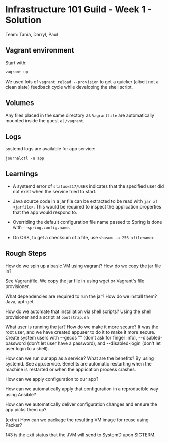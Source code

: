 # Infrastructure 101 Guild - Week 1 - Solution
Team: Tania, Darryl, Paul

## Vagrant environment
Start with:
```
vagrant up
```

We used lots of `vagrant reload --provision` to get a quicker (albeit not a clean slate) feedback cycle while developing the shell script.

## Volumes
Any files placed in the same directory as `Vagrantfile` are automatically mounted inside the guest at `/vagrant`.

## Logs
systemd logs are available for app service:

```
journalctl -u app
```

## Learnings

- A systemd error of `status=217/USER` indicates that the specified user did not exist when the service tried to start.

- Java source code in a jar file can be extracted to be read with `jar xf <jarfile>`. This would be required to inspect the application properties that the app would respond to.

- Overriding the default configuration file name passed to Spring is done with `--spring.config.name`.

- On OSX, to get a checksum of a file, use `shasum -a 256 <filename>`


## Rough Steps
How do we spin up a basic VM using vagrant? How do we copy the jar file in?

See Vagrantfile. We copy the jar file in using wget or Vagrant's file provisioner.

What dependencies are required to run the jar? How do we install them?
Java, apt-get

How do we automate that installation via shell scripts?
Using the shell provisioner and a script at `bootstrap.sh`

What user is running the jar? How do we make it more secure?
It was the root user, and we have created appuser to do it to make it more secure.
Create system users with --gecos "" (don't ask for finger info), --disabled-password (don't let user have a password), and --disabled-login (don't let user login to a shell).

How can we run our app as a service? What are the benefits?
By using systemd. See app.service.
Benefits are automatic restarting when the machine is restarted or when the application process crashes.

How can we apply configuration to our app?

How can we automatically apply that configuration in a reproducible way using Ansible?

How can we automatically deliver configuration changes and ensure the app picks them up?

(extra) How can we package the resulting VM image for reuse using Packer?

143 is the exit status that the JVM will send to SystemD upon SIGTERM.
